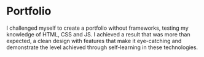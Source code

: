 # Portfolio
I challenged myself to create a portfolio without frameworks, testing my knowledge of HTML, CSS and JS. I achieved a result that was more than expected, a clean design with features that make it eye-catching and demonstrate the level achieved through self-learning in these technologies.

